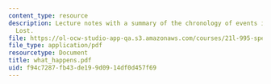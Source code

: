 ```yaml
---
content_type: resource
description: Lecture notes with a summary of the chronology of events in Paradise
  Lost.
file: https://ol-ocw-studio-app-qa.s3.amazonaws.com/courses/21l-995-special-topics-in-literature-miltons-paradise-lost-january-iap-2008/f94c7287fb43de199d0914df0d457f69_what_happens.pdf
file_type: application/pdf
resourcetype: Document
title: what_happens.pdf
uid: f94c7287-fb43-de19-9d09-14df0d457f69
---
```

